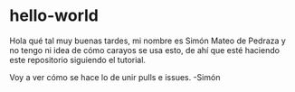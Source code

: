 # hello-world

Hola qué tal muy buenas tardes, mi nombre es Simón Mateo de Pedraza y no tengo ni idea de
cómo carayos se usa esto, de ahí que esté haciendo este repositorio siguiendo el tutorial.

Voy a ver cómo se hace lo de unir pulls e issues.
-Simón
